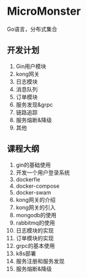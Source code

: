# MicroMonster
Go语言，分布式集合

## 开发计划
1. Gin用户模块
2. kong网关
3. 日志模块
4. 消息队列
5. 订单模块
6. 服务发现&grpc
7. 链路追踪
8. 服务熔断&降级
9. 其他

## 课程大纲
1. gin的基础使用
2. 开发一个用户登录系统
3. dockerfie
4. docker-compose
5. docker-swam
6. kong网关的介绍
7. kong网关的引入
8. mongodb的使用
9. rabbitmq的使用
10. 日志模块的实现
11. 订单模块的实现
12. grpc的基本使用
13. k8s部署
14. 服务注册和服务发现
15. 服务熔断&降级
